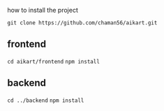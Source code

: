 

how to install the project  

```
git clone https://github.com/chaman56/aikart.git
```  

## frontend
``` cd aikart/frontend ```
``` npm install ```  

## backend
``` cd ../backend ```
``` npm install ```  

